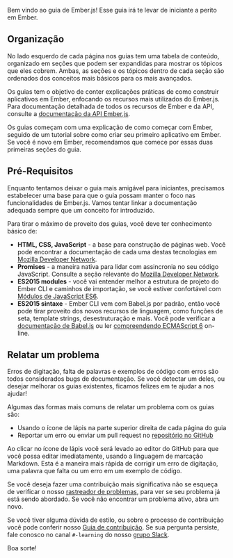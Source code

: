 Bem vindo ao guia de Ember.js! Esse guia irá te levar de iniciante a perito em Ember.

## Organização

No lado esquerdo de cada página nos guias tem uma tabela de conteúdo, organizado em seções que podem ser expandidas para mostrar os tópicos que eles cobrem. Ambas, as seções e os tópicos dentro de cada seção são ordenados dos conceitos mais básicos para os mais avançados.

Os guias tem o objetivo de conter explicações práticas de como construir aplicativos em Ember, enfocando os recursos mais utilizados do Ember.js. Para documentação detalhada de todos os recursos de Ember e da API, consulte a [documentação da API Ember.js](http://emberjs.com/api/).

Os guias começam com uma explicação de como começar com Ember, seguido de um tutorial sobre como criar seu primeiro aplicativo em Ember. Se você é novo em Ember, recomendamos que comece por essas duas primeiras seções do guia.

## Pré-Requisitos

Enquanto tentamos deixar o guia mais amigável para iniciantes, precisamos estabelecer uma base para que o guia possam manter o foco nas funcionalidades de Ember.js. Vamos tentar linkar a documentação adequada sempre que um conceito for introduzido.

Para tirar o máximo de proveito dos guias, você deve ter conhecimento básico de:

* **HTML, CSS, JavaScript** - a base para construção de páginas web. Você pode encontrar a documentação de cada uma destas tecnologias em [Mozilla Developer Network](https://developer.mozilla.org/en-US/docs/Web).
* **Promises** - a maneira nativa para lidar com assincronia no seu código JavaScript. Consulte a seção relevante do [Mozilla Developer Network](https://developer.mozilla.org/en-US/docs/Web/JavaScript/Reference/Global_Objects/Promise).
* **ES2015 modules** - você vai entender melhor a estrutura de projeto do Ember CLI e caminhos de importação, se você estiver confortável com [Módulos de JavaScript ES6](http://jsmodules.io/).
* **ES2015 sintaxe** - Ember CLI vem com Babel.js por padrão, então você pode tirar proveito dos novos recursos de linguagem, como funções de seta, template strings, desestruturação e mais. Você pode verificar a [documentação de Babel.js](https://babeljs.io/docs/learn-es2015/) ou ler [compreendendo ECMAScript 6](https://leanpub.com/understandinges6/read) on-line.

## Relatar um problema

Erros de digitação, falta de palavras e exemplos de código com erros são todos considerados bugs de documentação. Se você detectar um deles, ou desejar melhorar os guias existentes, ficamos felizes em te ajudar a nos ajudar!

Algumas das formas mais comuns de relatar um problema com os guias são:

* Usando o ícone de lápis na parte superior direita de cada página do guia
* Reportar um erro ou enviar um pull request no [repositório no GitHub](https://github.com/emberjs/guides/)

Ao clicar no ícone de lápis você será levado ao editor do GitHub para que você possa editar imediatamente, usando a linguagem de marcação Markdown. Esta é a maneira mais rápida de corrigir um erro de digitação, uma palavra que falta ou um erro em um exemplo de código.

Se você deseja fazer uma contribuição mais significativa não se esqueça de verificar o nosso [rastreador de problemas](https://github.com/emberjs/guides/issues), para ver se seu problema já está sendo abordado. Se você não encontrar um problema ativo, abra um novo.

Se você tiver alguma dúvida de estilo, ou sobre o processo de contribuição você pode conferir nosso [Guia de contribuição](https://github.com/emberjs/guides/blob/master/CONTRIBUTING.md). Se sua pergunta persiste, fale conosco no canal `#-learning` do nosso [grupo Slack](https://ember-community-slackin.herokuapp.com/).

Boa sorte!
